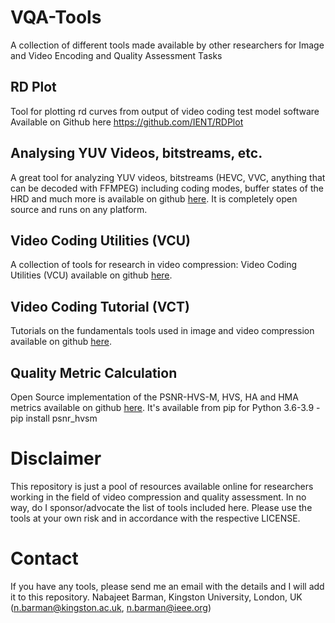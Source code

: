 # VQA-Tools
A collection of different tools made available by other researchers for Image and Video Encoding and Quality Assessment Tasks


## RD Plot

Tool for plotting rd curves from output of video coding test model software
  Available on Github here https://github.com/IENT/RDPlot

## Analysing YUV Videos, bitstreams, etc.

A great tool for analyzing YUV videos, bitstreams (HEVC, VVC, anything that can be decoded with FFMPEG) including coding modes, buffer states of the HRD and much more is available on github [here](https://github.com/IENT/YUView). It is completely open source and runs on any platform.


## Video Coding Utilities (VCU)

A collection of tools for research in video compression: Video Coding Utilities (VCU) available on github [here](https://github.com/matteonaccari/vcu). 

## Video Coding Tutorial (VCT)

Tutorials on the fundamentals tools used in image and video compression available on github [here](https://github.com/matteonaccari/vct).


## Quality Metric Calculation

Open Source implementation of the PSNR-HVS-M, HVS, HA and HMA metrics available on github [here](https://github.com/lyckantropen/psnr_hvsm).
It's available from pip for Python 3.6-3.9 - pip install psnr_hvsm

# Disclaimer

This repository is just a pool of resources available online for researchers working in the field of video compression and quality assessment. In no way, do I sponsor/advocate the list of tools included here. Please use the tools at your own risk and in accordance with the respective LICENSE. 

# Contact

If you have any tools, please send me an email with the details and I will add it to this repository.
Nabajeet Barman, Kingston University, London, UK (n.barman@kingston.ac.uk, n.barman@ieee.org)

